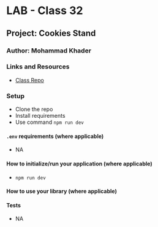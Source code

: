 # LAB - Class 32

## Project: Cookies Stand

### Author: Mohammad Khader

### Links and Resources

- [Class Repo](https://github.com/LTUC/amman-python-401d10/tree/main/Class-32)

### Setup

- Clone the repo
- Install requirements
- Use command `npm run dev`

#### `.env` requirements (where applicable)
- NA

#### How to initialize/run your application (where applicable)

- `npm run dev`

#### How to use your library (where applicable)

#### Tests
- NA